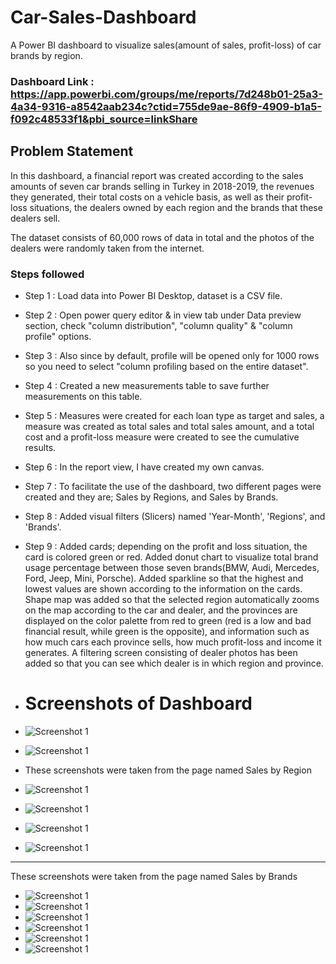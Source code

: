 # Car-Sales-Dashboard
A Power BI dashboard to visualize sales(amount of sales, profit-loss) of car brands by region.

### Dashboard Link : https://app.powerbi.com/groups/me/reports/7d248b01-25a3-4a34-9316-a8542aab234c?ctid=755de9ae-86f9-4909-b1a5-f092c48533f1&pbi_source=linkShare

## Problem Statement

In this dashboard, a financial report was created according to the sales amounts of seven car brands selling in Turkey in 2018-2019, the revenues they generated, their total costs on a vehicle basis, as well as their profit-loss situations, the dealers owned by each region and the brands that these dealers sell.

The dataset consists of 60,000 rows of data in total and the photos of the dealers were randomly taken from the internet.

### Steps followed 

- Step 1 : Load data into Power BI Desktop, dataset is a CSV file.
- Step 2 : Open power query editor & in view tab under Data preview section, check "column distribution", "column quality" & "column profile" options.
- Step 3 : Also since by default, profile will be opened only for 1000 rows so you need to select "column profiling based on the entire dataset".
- Step 4 : Created a new measurements table to save further measurements on this table.
- Step 5 : Measures were created for each loan type as target and sales, a measure was created as total sales and total sales amount, and a total cost and a profit-loss measure were created to see the cumulative results. 
- Step 6 : In the report view, I have created my own canvas.
- Step 7 : To facilitate the use of the dashboard, two different pages were created and they are; Sales by Regions, and Sales by Brands.
- Step 8 : Added visual filters (Slicers) named 'Year-Month', 'Regions', and 'Brands'.
- Step 9 : Added cards; depending on the profit and loss situation, the card is colored green or red. Added donut chart to visualize total brand usage percentage between those seven brands(BMW, Audi, Mercedes, Ford, Jeep, Mini, Porsche). Added sparkline so that the highest and lowest values are shown according to the information on the cards. Shape map was added so that the selected region automatically zooms on the map according to the car and dealer, and the provinces are displayed on the color palette from red to green (red is a low and bad financial result, while green is the opposite), and information such as how much cars each province sells, how much profit-loss and income it generates. A filtering screen consisting of dealer photos has been added so that you can see which dealer is in which region and province.

- # Screenshots of Dashboard

- ![Screenshot 1](images/Screenshot%20(1157).png)
- ![Screenshot 1](images/Screenshot%20(1158).png)
- These screenshots were taken from the page named Sales by Region
- ![Screenshot 1](images/Screenshot%20(1159).png)
- ![Screenshot 1](images/Screenshot%20(1160).png)
- ![Screenshot 1](images/Screenshot%20(1161).png)
- ![Screenshot 1](images/Screenshot%20(1162).png)
- ---------
These screenshots were taken from the page named Sales by Brands
- ![Screenshot 1](images/Screenshot%20(1163).png)
- ![Screenshot 1](images/Screenshot%20(1164).png)
- ![Screenshot 1](images/Screenshot%20(1165).png)
- ![Screenshot 1](images/Screenshot%20(1166).png)
- ![Screenshot 1](images/Screenshot%20(1168).png)
- ![Screenshot 1](images/Screenshot%20(1169).png)
